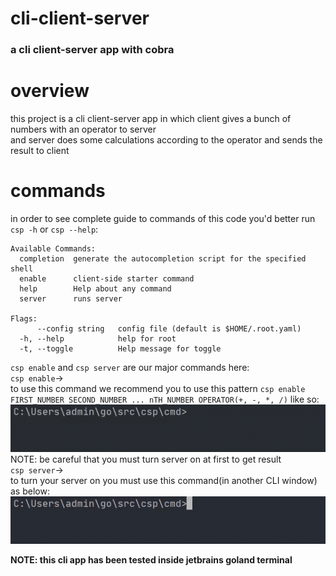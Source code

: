 # cli-client-server #
### a cli client-server app with cobra ###  
# overview #  
this project is a cli client-server app in which client gives a bunch of numbers with an operator to server  
and server does some calculations according to the operator and sends the result to client  
# commands #  
in order to see complete guide to commands of this code you'd better run `csp -h` or `csp --help`:  
``` 
Available Commands:  
  completion  generate the autocompletion script for the specified shell  
  enable      client-side starter command  
  help        Help about any command  
  server      runs server  
  
Flags:  
      --config string   config file (default is $HOME/.root.yaml)  
  -h, --help            help for root  
  -t, --toggle          Help message for toggle  
```  
`csp enable` and `csp server` are our major commands here:  
`csp enable`->  
to use this command we recommend you to use this pattern `csp enable FIRST_NUMBER SECOND_NUMBER ... nTH_NUMBER OPERATOR(+, -, *, /)` like so:  
![picture alt](/gifs/Record_2021_11_27_01_43_51_906_1.gif)  
NOTE: be careful that you must turn server on at first to get result  
`csp server`->  
to turn your server on you must use this command(in another CLI window) as below:  
![picture alt](/gifs/Record_2021_11_27_01_57_50_310.gif)  
  
__NOTE: this cli app has been tested inside jetbrains goland terminal__ 
